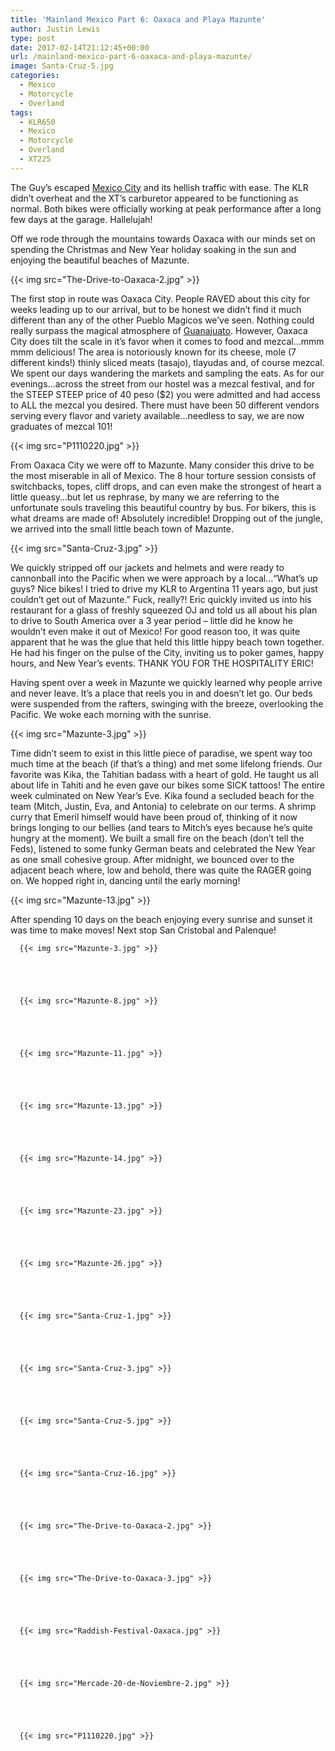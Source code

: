 ```yaml
---
title: 'Mainland Mexico Part 6: Oaxaca and Playa Mazunte'
author: Justin Lewis
type: post
date: 2017-02-14T21:12:45+00:00
url: /mainland-mexico-part-6-oaxaca-and-playa-mazunte/
image: Santa-Cruz-5.jpg
categories:
  - Mexico
  - Motorcycle
  - Overland
tags:
  - KLR650
  - Mexico
  - Motorcycle
  - Overland
  - XT225
---
```

The Guy’s escaped [Mexico City][1] and its hellish traffic with ease. The KLR didn’t overheat and the XT’s carburetor appeared to be functioning as normal. Both bikes were officially working at peak performance after a long few days at the garage. Hallelujah!

Off we rode through the mountains towards Oaxaca with our minds set on spending the Christmas and New Year holiday soaking in the sun and enjoying the beautiful beaches of Mazunte.


  {{< img src="The-Drive-to-Oaxaca-2.jpg" >}}
		      



The first stop in route was Oaxaca City. People RAVED about this city for weeks leading up to our arrival, but to be honest we didn’t find it much different than any of the other Pueblo Magicos we’ve seen. Nothing could really surpass the magical atmosphere of [Guanajuato][2]. However, Oaxaca City does tilt the scale in it’s favor when it comes to food and mezcal…mmm mmm delicious! The area is notoriously known for its cheese, mole (7 different kinds!) thinly sliced meats (tasajo), tlayudas and, of course mezcal. We spent our days wandering the markets and sampling the eats. As for our evenings…across the street from our hostel was a mezcal festival, and for the STEEP STEEP price of 40 peso ($2) you were admitted and had access to ALL the mezcal you desired. There must have been 50 different vendors serving every flavor and variety available…needless to say, we are now graduates of mezcal 101!


  {{< img src="P1110220.jpg" >}}
		      


From Oaxaca City we were off to Mazunte. Many consider this drive to be the most miserable in all of Mexico. The 8 hour torture session consists of switchbacks, topes, cliff drops, and can even make the strongest of heart a little queasy…but let us rephrase, by many we are referring to the unfortunate souls traveling this beautiful country by bus. For bikers, this is what dreams are made of! Absolutely incredible! Dropping out of the jungle, we arrived into the small little beach town of Mazunte.


  {{< img src="Santa-Cruz-3.jpg" >}}
		      


We quickly stripped off our jackets and helmets and were ready to cannonball into the Pacific when we were approach by a local…“What’s up guys? Nice bikes! I tried to drive my KLR to Argentina 11 years ago, but just couldn’t get out of Mazunte.” Fuck, really?! Eric quickly invited us into his restaurant for a glass of freshly squeezed OJ and told us all about his plan to drive to South America over a 3 year period – little did he know he wouldn’t even make it out of Mexico! For good reason too, it was quite apparent that he was the glue that held this little hippy beach town together. He had his finger on the pulse of the City, inviting us to poker games, happy hours, and New Year’s events. THANK YOU FOR THE HOSPITALITY ERIC!

Having spent over a week in Mazunte we quickly learned why people arrive and never leave. It’s a place that reels you in and doesn’t let go. Our beds were suspended from the rafters, swinging with the breeze, overlooking the Pacific. We woke each morning with the sunrise.


  {{< img src="Mazunte-3.jpg" >}}
		      


Time didn’t seem to exist in this little piece of paradise, we spent way too much time at the beach (if that’s a thing) and met some lifelong friends. Our favorite was Kika, the Tahitian badass with a heart of gold. He taught us all about life in Tahiti and he even gave our bikes some SICK tattoos! The entire week culminated on New Year’s Eve. Kika found a secluded beach for the team (Mitch, Justin, Eva, and Antonia) to celebrate on our terms. A shrimp curry that Emeril himself would have been proud of, thinking of it now brings longing to our bellies (and tears to Mitch’s eyes because he’s quite hungry at the moment). We built a small fire on the beach (don’t tell the Feds), listened to some funky German beats and celebrated the New Year as one small cohesive group. After midnight, we bounced over to the adjacent beach where, low and behold, there was quite the RAGER going on. We hopped right in, dancing until the early morning!


  {{< img src="Mazunte-13.jpg" >}}
		      


After spending 10 days on the beach enjoying every sunrise and sunset it was time to make moves! Next stop San Cristobal and Palenque!





      {{< img src="Mazunte-3.jpg" >}}
                
    



      {{< img src="Mazunte-8.jpg" >}}
                
    



      {{< img src="Mazunte-11.jpg" >}}
                
    



      {{< img src="Mazunte-13.jpg" >}}
                
    



      {{< img src="Mazunte-14.jpg" >}}
                
    



      {{< img src="Mazunte-23.jpg" >}}
                
    



      {{< img src="Mazunte-26.jpg" >}}
                
    



      {{< img src="Santa-Cruz-1.jpg" >}}
                
    



      {{< img src="Santa-Cruz-3.jpg" >}}
                
    



      {{< img src="Santa-Cruz-5.jpg" >}}
                
    



      {{< img src="Santa-Cruz-16.jpg" >}}
                
    



      {{< img src="The-Drive-to-Oaxaca-2.jpg" >}}
                
    



      {{< img src="The-Drive-to-Oaxaca-3.jpg" >}}
                
    



      {{< img src="Raddish-Festival-Oaxaca.jpg" >}}
                
    



      {{< img src="Mercade-20-de-Noviembre-2.jpg" >}}
                
    



      {{< img src="P1110220.jpg" >}}
                
    






 [1]: http://www.elevationupgrade.com/mexico-city/
 [2]: http://www.elevationupgrade.com/guanajuato-san-miguel-de-allende/